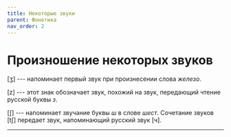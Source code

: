 ```yaml
---
title: Некоторые звуки
parent: Фонетика
nav_order: 2
---
```


# Произношение некоторых звуков


[ʒ] --- напоминает первый звук при произнесении слова *железо*.

[z] --- этот знак обозначает звук, похожий на звук, передающий чтение
русской буквы *з*.

[ʃ] --- напоминает звучание буквы *ш* в слове *шест*.  Сочетание
звуков [tʃ] передает звук, напоминающий русский звук [ч].

---


